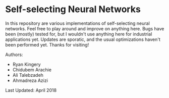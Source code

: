 # Self-selecting Neural Networks

In this repository are various implementations of self-selecting neural networks. Feel free to play around and improve on anything here. Bugs have been (mostly) tested for, but I wouldn't use anything here for industrial applications yet. Updates are sporatic, and the usual optimizations haven't been performed yet. Thanks for visiting!

Authors:
  * Ryan Kingery
  * Chidubem Arachie
  * Ali Talebzadeh
  * Ahmadreza Azizi
  
Last Updated: April 2018

